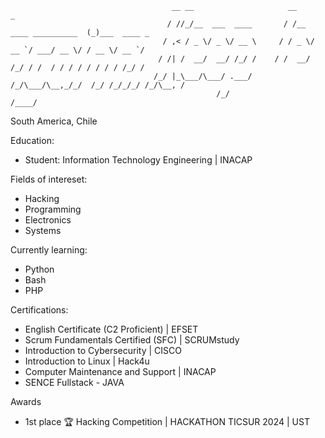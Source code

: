 
```
                                    __ __                     __                      _            
                                   / //_/__  ___  ____       / /__  ____ __________  (_)___  ____ _
                                  / ,< / _ \/ _ \/ __ \     / / _ \/ __ `/ ___/ __ \/ / __ \/ __ `/
                                 / /| /  __/  __/ /_/ /    / /  __/ /_/ / /  / / / / / / / / /_/ / 
                                /_/ |_\___/\___/ .___/    /_/\___/\__,_/_/  /_/ /_/_/_/ /_/\__, /  
                                              /_/                                         /____/   
```
South America, Chile

Education: 
  - Student: Information Technology Engineering | INACAP

Fields of intereset: 
  - Hacking            
  - Programming 
  - Electronics 
  - Systems

Currently learning: 
  - Python
  - Bash
  - PHP

Certifications:
  - English Certificate (C2 Proficient) | EFSET
  - Scrum Fundamentals Certified (SFC) | SCRUMstudy
  - Introduction to Cybersecurity | CISCO
  - Introduction to Linux | Hack4u
  - Computer Maintenance and Support | INACAP
  - SENCE Fullstack - JAVA

Awards
  - 1st place 🏆 Hacking Competition | HACKATHON TICSUR 2024 | UST

